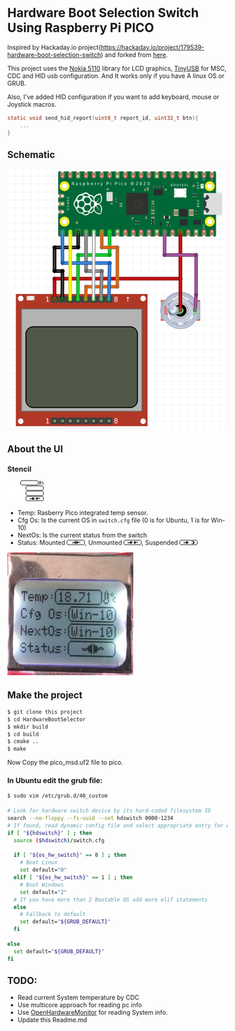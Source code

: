 # Hardware Boot Selection Switch Using Raspberry Pi PICO

Inspired by Hackaday.io project(https://hackaday.io/project/179539-hardware-boot-selection-switch) and forked
from [here](https://github.com/MadRajib/hardware_boot_selection_switch).

This project uses the [Nokia 5110](https://github.com/viduraembedded/Raspberry-Pi-Pico/Nokia5110) library for LCD
graphics, [TinyUSB](tinyusb.org) for MSC, CDC and HID usb configuration. And It works only if you have A linux OS or
GRUB.

Also, I've added HID configuration if you want to add keyboard, mouse or Joystick macros.

```c
static void send_hid_report(uint8_t report_id, uint32_t btn){
    ...
}
```

## Schematic

![](img/Nokia5110.png)

## About the UI

### Stencil

![](img/stencil.bmp)

- Temp: Rasberry Pico integrated temp sensor.
- Cfg Os: Is the current OS in `switch.cfg` file (0 is for Ubuntu, 1 is for Win-10)
- NextOs: Is the current status from the switch
- Status: Mounted ![](img/Mounted.bmp), Unmounted ![](img/Unmounted.bmp), Suspended ![](img/Suspended.bmp)

![](img/LCD.png)

## Make the project

```bash
$ git clone this project
$ cd HardwareBootSelector
$ mkdir build
$ cd build
$ cmake ..
$ make
```

Now Copy the pico_msd.uf2 file to pico.

### In Ubuntu edit the grub file:

```bash
$ sudo vim /etc/grub.d/40_custom

# Look for hardware switch device by its hard-coded filesystem ID
search --no-floppy --fs-uuid --set hdswitch 0000-1234
# If found, read dynamic config file and select appropriate entry for each position
if [ "${hdswitch}" ] ; then
  source ($hdswitch)/switch.cfg

  if [ "${os_hw_switch}" == 0 ] ; then
    # Boot Linux
    set default="0"
  elif [ "${os_hw_switch}" == 1 ] ; then
    # Boot Windows
    set default="2"
  # If you have more than 2 Bootable OS add more elif statements
  else
    # Fallback to default
    set default="${GRUB_DEFAULT}"
  fi

else
  set default="${GRUB_DEFAULT}"
fi

```

## TODO:
- Read current System temperature by CDC
- Use multicore approach for reading pc info
- Use [OpenHardwareMonitor](http://openhardwaremonitor.org/) for reading System info.
- Update this Readme.md